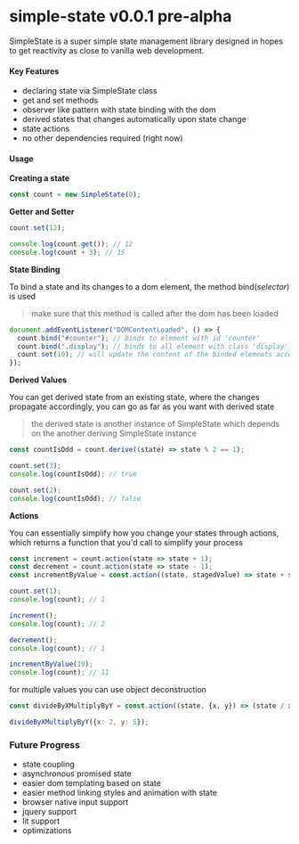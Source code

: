 # simple-state v0.0.1 pre-alpha

SimpleState is a super simple state management library designed in hopes to get reactivity as close to vanilla web development.

#### Key Features

- declaring state via SimpleState class
- get and set methods
- observer like pattern with state binding with the dom
- derived states that changes automatically upon state change
- state actions
- no other dependencies required (right now)

#### Usage

**Creating a state**

```javascript
const count = new SimpleState(0);
```

**Getter and Setter**

```javascript
count.set(12);

console.log(count.get()); // 12
console.log(count + 3); // 15
```

**State Binding**

To bind a state and its changes to a dom element, the method bind(_selector_) is used

> make sure that this method is called after the dom has been loaded

```javascript
document.addEventListener("DOMContentLoaded", () => {
  count.bind("#counter"); // binds to element with id 'counter'
  count.bind(".display"); // binds to all element with class 'display'
  count.set(10); // will update the content of the binded elements accordingly
});
```

**Derived Values**

You can get derived state from an existing state, where the changes propagate accordingly, you can go as far as you want with derived state

> the derived state is another instance of SimpleState which depends on the another deriving SimpleState instance

```javascript
const countIsOdd = count.derive((state) => state % 2 == 1);

count.set(3);
console.log(countIsOdd); // true

count.set(2);
console.log(countIsOdd); // false
```

**Actions**

You can essentially simplify how you change your states through actions, which returns a function that you'd call to simplify your process

```javascript
const increment = count.action(state => state + 1);
const decrement = count.action(state => state - 1);
const incrementByValue = const.action((state, stagedValue) => state + stagedValue);

count.set(1);
console.log(count); // 1

increment();
console.log(count); // 2

decrement();
console.log(count); // 1

incrementByValue(10);
console.log(count); // 11
```

for multiple values you can use object deconstruction

```javascript
const divideByXMultiplyByY = const.action((state, {x, y}) => (state / x) * y);

divideByXMultiplyByY({x: 2, y: 5});
```

### Future Progress

- state coupling
- asynchronous promised state
- easier dom templating based on state
- easier method linking styles and animation with state
- browser native input support
- jquery support
- lit support
- optimizations
